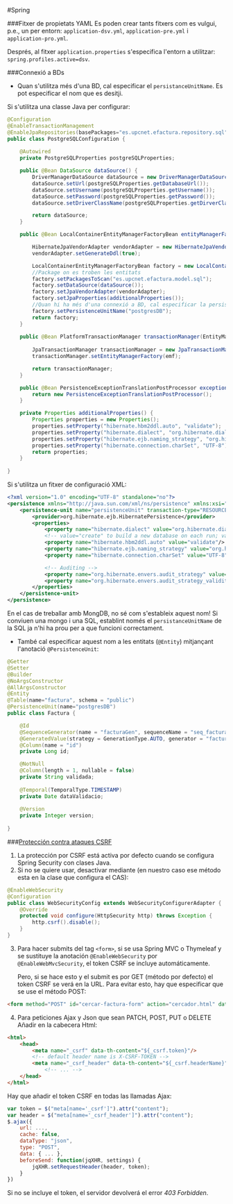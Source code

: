 #Spring

###Fitxer de propietats YAML
Es poden crear tants fitxers com es vulgui, p.e., un per entorn: <code>application-dsv.yml</code>, <code>application-pre.yml</code> i <code>application-pro.yml</code>. 

Després, al fitxer <code>application.properties</code> s'especifica l'entorn a utilitzar: <code>spring.profiles.active=dsv</code>.


###Connexió a BDs
* Quan s'utilitza més d'una BD, cal especificar el <code>persistanceUnitName</code>. Es pot especificar el nom que es desitji.

Si s'utilitza una classe Java per configurar:
```java
@Configuration
@EnableTransactionManagement
@EnableJpaRepositories(basePackages="es.upcnet.efactura.repository.sql")
public class PostgreSQLConfiguration {
	
	@Autowired
	private PostgreSQLProperties postgreSQLProperties;

	public @Bean DataSource dataSource() {
		DriverManagerDataSource dataSource = new DriverManagerDataSource();
		dataSource.setUrl(postgreSQLProperties.getDatabaseUrl());
		dataSource.setUsername(postgreSQLProperties.getUsername());
		dataSource.setPassword(postgreSQLProperties.getPassword());
		dataSource.setDriverClassName(postgreSQLProperties.getDirverClassName());

		return dataSource;
	}

	public @Bean LocalContainerEntityManagerFactoryBean entityManagerFactory() {

		HibernateJpaVendorAdapter vendorAdapter = new HibernateJpaVendorAdapter();
		vendorAdapter.setGenerateDdl(true);

		LocalContainerEntityManagerFactoryBean factory = new LocalContainerEntityManagerFactoryBean();
		//Package on es troben les entitats
		factory.setPackagesToScan("es.upcnet.efactura.model.sql");
		factory.setDataSource(dataSource());
		factory.setJpaVendorAdapter(vendorAdapter);
		factory.setJpaProperties(additionalProperties());
		//Quan hi ha més d'una connexió a BD, cal especificar la persistenceUnitName:
		factory.setPersistenceUnitName("postgresDB");
		return factory;
	}
	
	public @Bean PlatformTransactionManager transactionManager(EntityManagerFactory emf) {
		
		JpaTransactionManager transactionManager = new JpaTransactionManager();
		transactionManager.setEntityManagerFactory(emf);

		return transactionManager;
	}

	public @Bean PersistenceExceptionTranslationPostProcessor exceptionTranslation() {
		return new PersistenceExceptionTranslationPostProcessor();
	}

	private Properties additionalProperties() {
		Properties properties = new Properties();
		properties.setProperty("hibernate.hbm2ddl.auto", "validate");
		properties.setProperty("hibernate.dialect", "org.hibernate.dialect.PostgreSQLDialect");
		properties.setProperty("hibernate.ejb.naming_strategy", "org.hibernate.cfg.ImprovedNamingStrategy");
		properties.setProperty("hibernate.connection.charSet", "UTF-8");
		return properties;
	}
	
}
```
    
Si s'utilitza un fitxer de configuració XML:
    
```XML
<?xml version="1.0" encoding="UTF-8" standalone="no"?>
<persistence xmlns="http://java.sun.com/xml/ns/persistence" xmlns:xsi="http://www.w3.org/2001/XMLSchema-instance" version="2.0" xsi:schemaLocation="http://java.sun.com/xml/ns/persistence ">http://java.sun.com/xml/ns/persistence/persistence_2_0.xsd">
	<persistence-unit name="persistenceUnit" transaction-type="RESOURCE_LOCAL">
        <provider>org.hibernate.ejb.HibernatePersistence</provider>
        <properties>
            <property name="hibernate.dialect" value="org.hibernate.dialect.PostgreSQLDialect"/>
            <!-- value="create" to build a new database on each run; value="update" to modify an existing database; value="create-drop" means the same as "create" but also drops tables when Hibernate closes; value="validate" makes no changes to the database -->
            <property name="hibernate.hbm2ddl.auto" value="validate"/>
            <property name="hibernate.ejb.naming_strategy" value="org.hibernate.cfg.ImprovedNamingStrategy"/>
            <property name="hibernate.connection.charSet" value="UTF-8"/>

            <!-- Auditing -->
            <property name="org.hibernate.envers.audit_strategy" value="org.hibernate.envers.strategy.ValidityAuditStrategy"/>
            <property name="org.hibernate.envers.audit_strategy_validity_store_revend_timestamp" value="true" />
        </properties>
    </persistence-unit>
</persistence>
```

En el cas de treballar amb MongDB, no sé com s'estableix aquest nom! Si conviuen una mongo i una SQL, establint només el ```persistanceUnitName``` de la SQL ja n'hi ha prou per a que funcioni correctament.

* També cal especificar aquest nom a les entitats (```@Entity```) mitjançant l'anotació ```@PersistenceUnit```:
```java
@Getter
@Setter
@Builder
@NoArgsConstructor
@AllArgsConstructor
@Entity
@Table(name="factura", schema = "public")
@PersistenceUnit(name="postgresDB")
public class Factura {

    @Id
    @SequenceGenerator(name = "facturaGen", sequenceName = "seq_factura")
    @GeneratedValue(strategy = GenerationType.AUTO, generator = "facturaGen")
    @Column(name = "id")
	private Long id;

	@NotNull
	@Column(length = 1, nullable = false)
	private String validada;
	
	@Temporal(TemporalType.TIMESTAMP)
	private Date dataValidacio;
	
	@Version
	private Integer version;
	
}
```

###[Protección contra ataques CSRF](http://docs.spring.io/spring-security/site/docs/3.2.4.RELEASE/reference/htmlsingle/#csrf)

1. La protección por CSRF está activa por defecto cuando se configura Spring Security con clases Java.
2. Si no se quiere usar, desactivar mediante (en nuestro caso ese método esta en la clase que configura el CAS):
```java
@EnableWebSecurity
@Configuration
public class WebSecurityConfig extends WebSecurityConfigurerAdapter {
	@Override
	protected void configure(HttpSecurity http) throws Exception {
		http.csrf().disable();
	}
}
```
3. Para hacer submits del tag <code>&lt;form></code>, si se usa Spring MVC o Thymeleaf y se sustituye la anotación <code>@EnableWebSecurity</code> por <code>@EnableWebMvcSecurity</code>, el token CSRF se incluye automáticamente.

	Pero, si se hace esto y el submit es por GET (método por defecto) el token CSRF se verá en la URL. Para evitar esto, hay que especificar que se use el método POST:
```html
<form method="POST" id="cercar-factura-form" action="cercador.html" data-th-action="@{/}"></form>
```
4. Para peticiones Ajax y Json que sean PATCH, POST, PUT o DELETE
Añadir en la cabecera Html:
```html
<html>
	<head>
		<meta name="_csrf" data-th-content="${_csrf.token}"/>
		<!-- default header name is X-CSRF-TOKEN -->
		<meta name="_csrf_header" data-th-content="${_csrf.headerName}"/>
    		<!-- ... -->
  	</head>
</html>
```

Hay que añadir el token CSRF en todas las llamadas Ajax:
	
```javascript
var token = $("meta[name='_csrf']").attr("content");
var header = $("meta[name='_csrf_header']").attr("content");
$.ajax({
	url: ...,
	cache: false,
	dataType: "json",
	type: "POST",
	data: { ... },
	beforeSend: function(jqXHR, settings) {
		jqXHR.setRequestHeader(header, token);
	}
})
```

Si no se incluye el token, el servidor devolverá el error *403 Forbidden*.
